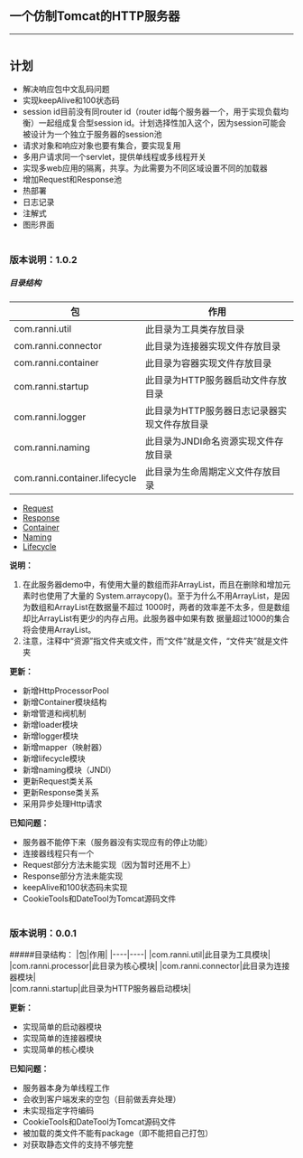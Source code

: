 一个仿制Tomcat的HTTP服务器  
---
--- 

#
## 计划
+ 解决响应包中文乱码问题
+ 实现keepAlive和100状态码
+ session id目前没有同router id（router id每个服务器一个，用于实现负载均衡）一起组成复合型session id。计划选择性加入这个，因为session可能会被设计为一个独立于服务器的session池
+ 请求对象和响应对象也要有集合，要实现复用
+ 多用户请求同一个servlet，提供单线程或多线程开关
+ 实现多web应用的隔离，共享。为此需要为不同区域设置不同的加载器
+ 增加Request和Response池
+ 热部署
+ 日志记录
+ 注解式
+ 图形界面


#
### 版本说明：1.0.2
##### 目录结构
|包|作用|
|----|----|
|com.ranni.util|此目录为工具类存放目录|
|com.ranni.connector|此目录为连接器实现文件存放目录|  
|com.ranni.container|此目录为容器实现文件存放目录| 
|com.ranni.startup|此目录为HTTP服务器启动文件存放目录| 
|com.ranni.logger|此目录为HTTP服务器日志记录器实现文件存放目录| 
|com.ranni.naming|此目录为JNDI命名资源实现文件存放目录| 
|com.ranni.container.lifecycle|此目录为生命周期定义文件存放目录| 

+ [Request](./src/main/java/com/ranni/connector/http/request/README.md)
+ [Response](./src/main/java/com/ranni/connector/http/response/README.md)
+ [Container](./src/main/java/com/ranni/container/README.md)
+ [Naming](./src/main/java/com/ranni/naming/README.md)
+ [Lifecycle](src/main/java/com/ranni/container/lifecycle/README.md)

**说明：**
1. 在此服务器demo中，有使用大量的数组而非ArrayList，而且在删除和增加元素时也使用了大量的
System.arraycopy()。至于为什么不用ArrayList，是因为数组和ArrayList在数据量不超过
1000时，两者的效率差不太多，但是数组却比ArrayList有更少的内存占用。此服务器中如果有数
据量超过1000的集合将会使用ArrayList。 
1. 注意，注释中“资源”指文件夹或文件，而“文件”就是文件，“文件夹”就是文件夹

**更新：**
- 新增HttpProcessorPool
- 新增Container模块结构
- 新增管道和阀机制
- 新增loader模块
- 新增logger模块
- 新增mapper（映射器）
- 新增lifecycle模块
- 新增naming模块（JNDI）
- 更新Request类关系
- 更新Response类关系
- 采用异步处理Http请求
  
**已知问题：**
- 服务器不能停下来（服务器没有实现应有的停止功能）
- 连接器线程只有一个
- Request部分方法未能实现（因为暂时还用不上）
- Response部分方法未能实现
- keepAlive和100状态码未实现
- CookieTools和DateTool为Tomcat源码文件  

# 
### 版本说明：0.0.1
#####目录结构： 
|包|作用|
|----|----|
|com.ranni.util|此目录为工具模块|
|com.ranni.processor|此目录为核心模块|
|com.ranni.connector|此目录为连接器模块|  
|com.ranni.startup|此目录为HTTP服务器启动模块|  

**更新：**
- 实现简单的启动器模块
- 实现简单的连接器模块
- 实现简单的核心模块

**已知问题：**
- 服务器本身为单线程工作
- 会收到客户端发来的空包（目前做丢弃处理）
- 未实现指定字符编码
- CookieTools和DateTool为Tomcat源码文件
- 被加载的类文件不能有package（即不能把自己打包）
- 对获取静态文件的支持不够完整